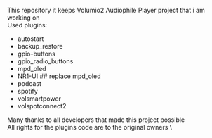 This repository it keeps Volumio2 Audiophile Player project that i am working on \
Used plugins:
   - autostart
   - backup_restore
   - gpio-buttons
   - gpio_radio_buttons
   - mpd_oled
   - NR1-UI ## replace mpd_oled
   - podcast
   - spotify
   - volsmartpower
   - volspotconnect2
 
Many thanks to all developers that made this project possible \
All rights for the plugins code are to the original owners \
